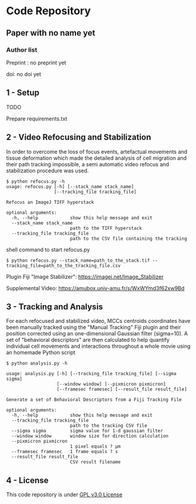 # Code Repository

## Paper with no name yet

### Author list

Preprint : no preprint yet

doi: no doi yet

## 1 - Setup

TODO

Prepare requirements.txt

## 2 - Video Refocusing and Stabilization

In order to overcome the loss of focus events, artefactual movements and tissue deformation which made the detailed analysis of cell migration and their path tracking impossible, a semi automatic video refocus and stabilization procedure was used.

```shell
$ python refocus.py -h
usage: refocus.py [-h] [--stack_name stack_name]
                  [--tracking_file tracking_file]

Refocus an ImageJ TIFF hyperstack

optional arguments:
  -h, --help            show this help message and exit
  --stack_name stack_name
                        path to the TIFF hyperstack
  --tracking_file tracking_file
                        path to the CSV file containing the tracking
```

shell command to start refocus.py

```shell
$ python refocus.py --stack_name=path_to_the_stack.tif --tracking_file=path_to_the_tracking_file.csv
```

Plugin Fiji "Image Stabilizer": https://imagej.net/Image_Stabilizer


Supplemental Video: https://amubox.univ-amu.fr/s/WxWYmd3f62xw9Bd



## 3 - Tracking and Analysis

For each refocused and stabilized video, MCCs centroids coordinates have been manually tracked using the "Manual Tracking" Fiji plugin and their position corrected using an one-dimensional  Gaussian filter (sigma=10). A set of "behavioral descriptors" are then calculated to help quantify individual cell movements and interactions throughout a whole movie using an homemade Python script

```shell
$ python analysis.py -h

usage: analysis.py [-h] [--tracking_file tracking_file] [--sigma sigma]
                   [--window window] [--pixmicron pixmicron]
                   [--framesec framesec] [--result_file result_file]

Generate a set of Behavioral Descriptors from a Fiji Tracking File

optional arguments:
  -h, --help            show this help message and exit
  --tracking_file tracking_file
                        path to the tracking CSV file
  --sigma sigma         sigma value for 1-d gaussian filter
  --window window       window size for direction calculation
  --pixmicron pixmicron
                        1 pixel equals ? µm
  --framesec framesec   1 frame equals ? s
  --result_file result_file
                        CSV result filename
```


## 4 - License

This code repository is under [GPL v3.0 License](https://github.com/fabda/mcc_paper/blob/master/LICENSE)
